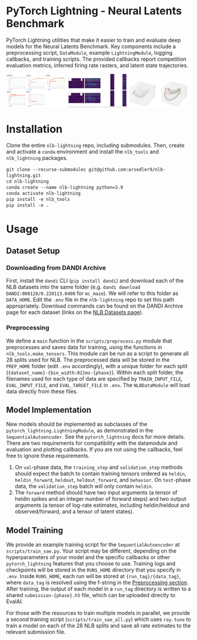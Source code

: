 # PyTorch Lightning - Neural Latents Benchmark
PyTorch Lightning utilities that make it easier to train and evaluate deep models for the Neural Latents Benchmark. Key components include a preprocessing script, `DataModule`, example `LightningModule`, logging callbacks, and training scripts. The provided callbacks report competition evaluation metrics, inferred firing rate rasters, and latent state trajectories.

<p float="middle">
  <img src="assets/evaluation_callback.png" width="32%" />
  <img src="assets/raster_plot_callback.png" width="32%" />
  <img src="assets/trajectory_plot_callback.png" width="32%" />
</p>

# Installation
Clone the entire `nlb-lightning` repo, including submodules. Then, create and activate a `conda` environment and install the `nlb_tools` and `nlb_lightning` packages.
```
git clone --recurse-submodules git@github.com:arsedler9/nlb-lightning.git
cd nlb-lightning
conda create --name nlb-lightning python=3.9
conda activate nlb-lightning
pip install -e nlb_tools
pip install -e .
```

# Usage

## Dataset Setup
### Downloading from DANDI Archive
First, install the `dandi` CLI (`pip install dandi`) and download each of the NLB datasets into the same folder (e.g. `dandi download DANDI:000128/0.220113.0400` for `mc_maze`). We will refer to this folder as `DATA_HOME`. Edit the `.env` file in the `nlb-lightning` repo to set this path appropriately. Download commands can be found on the DANDI Archive page for each dataset (links on the [NLB Datasets page](https://neurallatents.github.io/datasets)).

### Preprocessing
We define a `main` function in the `scripts/preprocess.py` module that preprocesses and saves data for training, using the functions in `nlb_tools.make_tensors`. This module can be run as a script to generate all 28 splits used for NLB. The preprocessed data will be stored in the `PREP_HOME` folder (edit `.env` accordingly), with a unique folder for each split (`{dataset_name}-{bin_width:02}ms-{phase}`). Within each split folder, the filenames used for each type of data are specified by `TRAIN_INPUT_FILE`, `EVAL_INPUT_FILE`, and `EVAL_TARGET_FILE` in `.env`. The `NLBDataModule` will load data directly from these files.

## Model Implementation
New models should be implemented as subclasses of the `pytorch_lightning.LightningModule`, as demonstrated in the `SequentialAutoencoder`. See the `pytorch_lightning` docs for more details. There are two requirements for compatibility with the datamodule and evaluation and plotting callbacks. If you are not using the callbacks, feel free to ignore these requirements.

1. On `val`-phase data, the `training_step` and `validation_step` methods should expect the batch to contain training tensors ordered as `heldin`, `heldin_forward`, `heldout`, `heldout_forward`, and `behavior`. On `test`-phase data, the `validation_step` batch will only contain `heldin`.
2. The `forward` method should have two input arguments (a tensor of heldin spikes and an integer number of forward steps) and two output arguments (a tensor of log-rate estimates, including heldin/heldout and observed/forward, and a tensor of latent states).

## Model Training
We provide an example training script for the `SequentialAutoencoder` at `scripts/train_sae.py`. Your script may be different, depending on the hyperparameters of your model and the specific callbacks or other `pytorch_lightning` features that you choose to use. Training logs and checkpoints will be stored in the `RUNS_HOME` directory that you specify in `.env`. Inside `RUNS_HOME`, each run will be stored at `{run_tag}/{data_tag}`, where `data_tag` is resolved using the f-string in the [Preprocessing section](#preprocessing). After training, the output of each model in a `run_tag` directory is written to a shared `submission-{phase}.h5` file, which can be uploaded directly to EvalAI.

For those with the resources to train multiple models in parallel, we provide a second training script (`scripts/train_sae_all.py`) which uses `ray.tune` to train a model on each of the 28 NLB splits and save all rate estimates to the relevant submission file.
